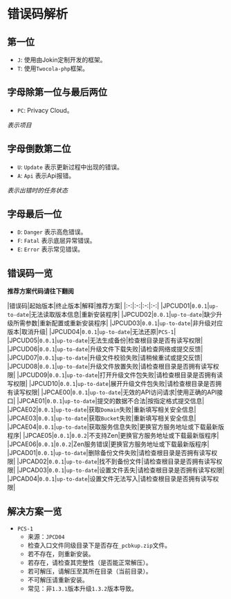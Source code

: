 # 错误码解析

## 第一位

- `J`: 使用由Jokin定制开发的框架。
- `T`: 使用`Twocola-php`框架。

## 字母除第一位与最后两位

- `PC`: Privacy Cloud。

*表示项目*

## 字母倒数第二位

- `U`: `Update` 表示更新过程中出现的错误。
- `A`: `Api` 表示Api报错。

*表示出错时的任务状态*

## 字母最后一位

- `D`: `Danger` 表示高危错误。
- `F`: `Fatal` 表示底层异常错误。
- `E`: `Error` 表示常见错误。

## 错误码一览

**推荐方案代码请往下翻阅**

|错误码|起始版本|终止版本|解释|推荐方案|
|:-:|:-:|:-:|:-:|
|JPCUD01|`0.0.1`|`up-to-date`|无法读取版本信息|重新安装程序|
|JPCUD02|`0.0.1`|`up-to-date`|缺少升级所需参数|重新配置或重新安装程序|
|JPCUD03|`0.0.1`|`up-to-date`|非升级对应版本|取消升级|
|JPCUD04|`0.0.1`|`up-to-date`|无法还原|`PCS-1`|
|JPCUD05|`0.0.1`|`up-to-date`|无法生成备份|检查根目录是否有读写权限|
|JPCUD06|`0.0.1`|`up-to-date`|升级文件下载失败|请检查网络或提交反馈|
|JPCUD07|`0.0.1`|`up-to-date`|升级文件校验失败|请稍候重试或提交反馈|
|JPCUD08|`0.0.1`|`up-to-date`|升级文件放置失败|请检查根目录是否拥有读写权限|
|JPCUD09|`0.0.1`|`up-to-date`|打开升级文件包失败|请检查根目录是否拥有读写权限|
|JPCUD10|`0.0.1`|`up-to-date`|展开升级文件包失败|请检查根目录是否拥有读写权限|
|JPCAE00|`0.0.1`|`up-to-date`|无效的API访问请求|使用正确的API接口|
|JPCAE01|`0.0.1`|`up-to-date`|提交的数据不合法|按指定格式提交信息|
|JPCAE02|`0.0.1`|`up-to-date`|获取`Domain`失败|重新填写相关安全信息|
|JPCAE03|`0.0.1`|`up-to-date`|获取`Bucket`失败|重新填写相关安全信息|
|JPCAE04|`0.0.1`|`up-to-date`|获取服务信息失败|更换官方服务地址或下载最新版程序|
|JPCAE05|`0.0.1`|`0.0.2`|不支持Zen|更换官方服务地址或下载最新版程序|
|JPCAE06|`0.0.1`|`0.0.2`|Zen服务错误|更换官方服务地址或下载最新版程序|
|JPCAD01|`0.0.1`|`up-to-date`|删除备份文件失败|请检查根目录是否拥有读写权限|
|JPCAD02|`0.0.1`|`up-to-date`|找不到备份文件|请检查根目录是否拥有读写权限|
|JPCAD03|`0.0.1`|`up-to-date`|设置文件丢失|请检查根目录是否拥有读写权限|
|JPCAD04|`0.0.1`|`up-to-date`|设置文件无法写入|请检查根目录是否拥有读写权限|

## 解决方案一览

- `PCS-1`
  - 来源：`JPCD04`
  - 检查入口文件同级目录下是否存在`_pcbkup.zip`文件。
  - 若不存在，则重新安装。
  - 若存在，请检查其完整性（是否能正常解压）。
  - 若可解压，请解压至其所在目录（当前目录）。
  - 不可解压请重新安装。
  - 常见：非`1.3.1`版本升级`1.3.2`版本导致。
